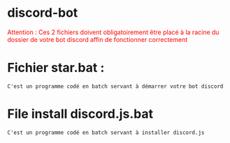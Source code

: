 # discord-bot
<font color='red'>
Attention : Ces 2 fichiers doivent obligatoirement être placé à la racine du dossier de votre bot discord affin de fonctionner correctement
</font>

# Fichier star.bat :
    C'est un programme codé en batch servant à démarrer votre bot discord

# File install discord.js.bat
    C'est un programme codé en batch servant à installer discord.js



